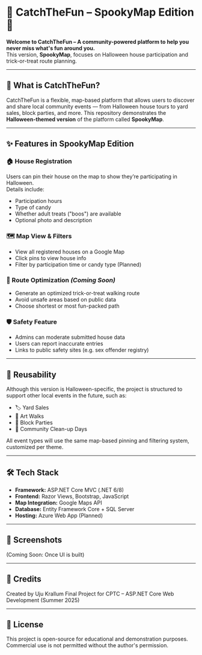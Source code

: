# 🎉 CatchTheFun – SpookyMap Edition 🎃

**Welcome to CatchTheFun – A community-powered platform to help you never miss what's fun around you.**  
This version, **SpookyMap**, focuses on Halloween house participation and trick-or-treat route planning.

---

## 📌 What is CatchTheFun?

CatchTheFun is a flexible, map-based platform that allows users to discover and share local community events — from Halloween house tours to yard sales, block parties, and more. This repository demonstrates the **Halloween-themed version** of the platform called **SpookyMap**.

---

## ✨ Features in SpookyMap Edition

### 🏠 House Registration
Users can pin their house on the map to show they’re participating in Halloween.  
Details include:
- Participation hours  
- Type of candy  
- Whether adult treats ("boos") are available  
- Optional photo and description  

### 🗺️ Map View & Filters
- View all registered houses on a Google Map  
- Click pins to view house info  
- Filter by participation time or candy type (Planned)

### 🚶 Route Optimization *(Coming Soon)*
- Generate an optimized trick-or-treat walking route  
- Avoid unsafe areas based on public data  
- Choose shortest or most fun-packed path

### 🛡️ Safety Feature
- Admins can moderate submitted house data  
- Users can report inaccurate entries  
- Links to public safety sites (e.g. sex offender registry)

---

## 🧠 Reusability

Although this version is Halloween-specific, the project is structured to support other local events in the future, such as:
- 🏷️ Yard Sales  
- 🎨 Art Walks  
- 🎉 Block Parties  
- 🧼 Community Clean-up Days

All event types will use the same map-based pinning and filtering system, customized per theme.

---

## 🛠 Tech Stack

- **Framework:** ASP.NET Core MVC (.NET 6/8)
- **Frontend:** Razor Views, Bootstrap, JavaScript
- **Map Integration:** Google Maps API
- **Database:** Entity Framework Core + SQL Server
- **Hosting:** Azure Web App (Planned)

---

## 📸 Screenshots
(Coming Soon: Once UI is built)

---

## 💬 Credits
Created by Uju Krallum
Final Project for CPTC – ASP.NET Core Web Development (Summer 2025)

---

## 📄 License
This project is open-source for educational and demonstration purposes.  
Commercial use is not permitted without the author's permission.


